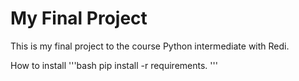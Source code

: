 # My Final Project 
This is my final project to the course Python intermediate with Redi. 

How to install 
'''bash 
pip install -r requirements.
'''